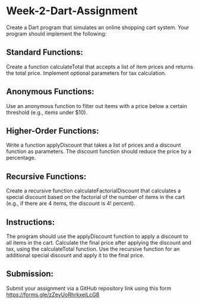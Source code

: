 # Week-2-Dart-Assignment
Create a Dart program that simulates an online shopping cart system. Your program should implement the following:

## Standard Functions:
Create a function calculateTotal that accepts a list of item prices and returns the total price.
Implement optional parameters for tax calculation.

## Anonymous Functions:
Use an anonymous function to filter out items with a price below a certain threshold (e.g., items under $10).

## Higher-Order Functions:
Write a function applyDiscount that takes a list of prices and a discount function as parameters. The discount function should reduce the price by a percentage.

## Recursive Functions:
Create a recursive function calculateFactorialDiscount that calculates a special discount based on the factorial of the number of items in the cart (e.g., if there are 4 items, the discount is 4! percent).

## Instructions:
The program should use the applyDiscount function to apply a discount to all items in the cart.
Calculate the final price after applying the discount and tax, using the calculateTotal function.
Use the recursive function for an additional special discount and apply it to the final price.


## Submission:

Submit your assignment via a GitHub repository link using this form https://forms.gle/zZeyUoRhrkxeiLcG8